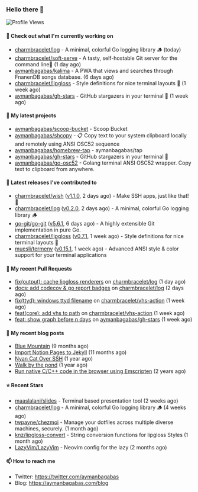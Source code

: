 ### Hello there 👋

![Profile Views](https://komarev.com/ghpvc/?username=aymanbagabas&label=PROFILE+VIEWS)

#### 👷 Check out what I'm currently working on

- [charmbracelet/log](https://github.com/charmbracelet/log) - A minimal, colorful Go logging library 🪵 (today)
- [charmbracelet/soft-serve](https://github.com/charmbracelet/soft-serve) - A tasty, self-hostable Git server for the command line🍦 (1 day ago)
- [aymanbagabas/kalima](https://github.com/aymanbagabas/kalima) - A PWA that views and searches through FnanenDB songs database. (6 days ago)
- [charmbracelet/lipgloss](https://github.com/charmbracelet/lipgloss) - Style definitions for nice terminal layouts 👄 (1 week ago)
- [aymanbagabas/gh-stars](https://github.com/aymanbagabas/gh-stars) - GitHub stargazers in your terminal 🌟 (1 week ago)

#### 🌱 My latest projects

- [aymanbagabas/scoop-bucket](https://github.com/aymanbagabas/scoop-bucket) - Scoop Bucket
- [aymanbagabas/shcopy](https://github.com/aymanbagabas/shcopy) - 📋 Copy text to your system clipboard locally and remotely using ANSI OSC52 sequence
- [aymanbagabas/homebrew-tap](https://github.com/aymanbagabas/homebrew-tap) - aymanbagabas/tap
- [aymanbagabas/gh-stars](https://github.com/aymanbagabas/gh-stars) - GitHub stargazers in your terminal 🌟
- [aymanbagabas/go-osc52](https://github.com/aymanbagabas/go-osc52) - Golang terminal ANSI OSC52 wrapper. Copy text to clipboard from anywhere.

#### 🔭 Latest releases I've contributed to

- [charmbracelet/wish](https://github.com/charmbracelet/wish) ([v1.1.0](https://github.com/charmbracelet/wish/releases/tag/v1.1.0), 2 days ago) - Make SSH apps, just like that! 💫
- [charmbracelet/log](https://github.com/charmbracelet/log) ([v0.2.0](https://github.com/charmbracelet/log/releases/tag/v0.2.0), 2 days ago) - A minimal, colorful Go logging library 🪵
- [go-git/go-git](https://github.com/go-git/go-git) ([v5.6.1](https://github.com/go-git/go-git/releases/tag/v5.6.1), 6 days ago) - A highly extensible Git implementation in pure Go.
- [charmbracelet/lipgloss](https://github.com/charmbracelet/lipgloss) ([v0.7.1](https://github.com/charmbracelet/lipgloss/releases/tag/v0.7.1), 1 week ago) - Style definitions for nice terminal layouts 👄
- [muesli/termenv](https://github.com/muesli/termenv) ([v0.15.1](https://github.com/muesli/termenv/releases/tag/v0.15.1), 1 week ago) - Advanced ANSI style &amp; color support for your terminal applications

#### 🔨 My recent Pull Requests

- [fix(output): cache lipgloss renderers](https://github.com/charmbracelet/log/pull/52) on [charmbracelet/log](https://github.com/charmbracelet/log) (1 day ago)
- [docs: add codecov &amp; go report badges](https://github.com/charmbracelet/log/pull/49) on [charmbracelet/log](https://github.com/charmbracelet/log) (2 days ago)
- [fix(ttyd): windows ttyd filename](https://github.com/charmbracelet/vhs-action/pull/86) on [charmbracelet/vhs-action](https://github.com/charmbracelet/vhs-action) (1 week ago)
- [feat(core): add vhs to path](https://github.com/charmbracelet/vhs-action/pull/85) on [charmbracelet/vhs-action](https://github.com/charmbracelet/vhs-action) (1 week ago)
- [feat: show graph before n days](https://github.com/aymanbagabas/gh-stars/pull/8) on [aymanbagabas/gh-stars](https://github.com/aymanbagabas/gh-stars) (1 week ago)

#### 📜 My recent blog posts

- [Blue Mountain](https://aymanbagabas.com/blog/2022/06/02/blue-mountain.html) (9 months ago)
- [Import Notion Pages to Jekyll](https://aymanbagabas.com/blog/2022/03/29/import-notion-pages-to-jekyll.html) (11 months ago)
- [Nyan Cat Over SSH](https://aymanbagabas.com/blog/2022/03/25/nyan-cat-over-ssh.html) (1 year ago)
- [Walk by the pond](https://aymanbagabas.com/blog/2022/03/10/walk-by-the-pond.html) (1 year ago)
- [Run native C/C&#43;&#43; code in the browser using Emscripten](https://aymanbagabas.com/blog/2020/11/18/run-native-c-c&#43;&#43;-code-in-the-browser-using-emscripten.html) (2 years ago)

#### ⭐ Recent Stars

- [maaslalani/slides](https://github.com/maaslalani/slides) - Terminal based presentation tool (2 weeks ago)
- [charmbracelet/log](https://github.com/charmbracelet/log) - A minimal, colorful Go logging library 🪵 (4 weeks ago)
- [twpayne/chezmoi](https://github.com/twpayne/chezmoi) - Manage your dotfiles across multiple diverse machines, securely. (1 month ago)
- [knz/lipgloss-convert](https://github.com/knz/lipgloss-convert) - String conversion functions for lipgloss Styles (1 month ago)
- [LazyVim/LazyVim](https://github.com/LazyVim/LazyVim) - Neovim config for the lazy (2 months ago)

#### 📫 How to reach me

- Twitter: https://twitter.com/aymanbagabas
- Blog: https://aymanbagabas.com/blog
